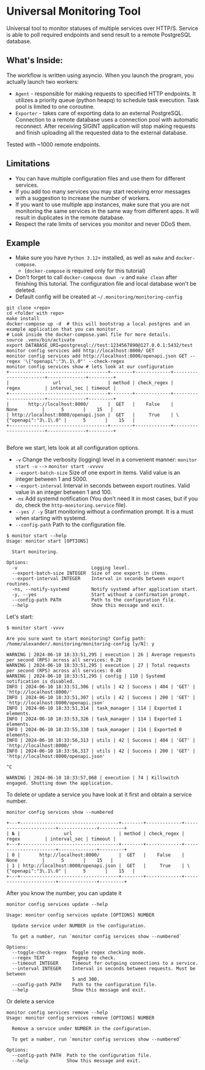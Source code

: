 # Universal Monitoring Tool

Universal tool to monitor statuses of multiple services over HTTP/S.
Service is able to poll required endpoints and send result to a remote PostgreSQL database.

## What's Inside:
The workflow is written using asyncio. When you launch the program, you actually launch two workers:
- `Agent` - responsible for making requests to specified HTTP endpoints. It utilizes a priority queue (python heapq) to schedule task execution. Task pool is limited to one coroutine.
- `Exporter` - takes care of exporting data to an external PostgreSQL. Connection to a remote database uses a connection pool with automatic reconnect. 
  After receiving SIGINT application will stop making requests and finish uploading all the requested data to the external database.

Tested with ~1000 remote endpoints.

## Limitations

- You can have multiple configuration files and use them for different services.
- If you add too many services you may start receiving error messages with a suggestion to increase the number of workers.
- If you want to use multiple app instances, make sure that you are not monitoring the same services in the same way from different apps.
  It will result in duplicates in the remote database.
- Respect the rate limits of services you monitor and never DDoS them.

## Example

- Make sure you have `Python 3.12+` installed, as well as `make` and `docker-compose`.
  - (`docker-compose` is required only for this tutorial)
- Don't forget to call `docker-compose down -v` and `make clean` after finishing this tutorial.
    The configuration file and local database won't be deleted. 
- Default config will be created at `~/.monitoring/monitoring-config`

```shell
git clone <repo>
cd <folder with repo>
make install
docker-compose up -d  # this will bootstrap a local postgres and an example application that you can monitor. 
# Look inside the docker-compose.yaml file for more details.
source .venv/bin/activate
export DATABASE_URI=postgresql://test:1234567890@127.0.0.1:5432/test
monitor config services add http://localhost:8000/ GET
monitor config services add http://localhost:8000/openapi.json GET --regex '\{"openapi":"3\.1\.0"' --check-regex
monitor config services show # lets look at our configuration
+------------------------------------+--------+-------------+-----------------------+--------------+---------+
|                url                 | method | check_regex |         regex         | interval_sec | timeout |
+------------------------------------+--------+-------------+-----------------------+--------------+---------+
|       http://localhost:8000/       |  GET   |    False    |          None         |      5       |    15   |
| http://localhost:8000/openapi.json |  GET   |     True    | \{"openapi":"3\.1\.0" |      5       |    15   |
+------------------------------------+--------+-------------+-----------------------+--------------+---------+


```
Before we start, lets look at all configuration options.
- `-v` Change the verbosity (logging) level in a convenient manner: `monitor start -v` `-->` `monitor start -vvvvv`
- `--export-batch-size` Size of one export in items. Valid value is an integer between 1 and 5000.
- `--export-interval` Interval in seconds between export routines. Valid value in an integer between 1 and 100.
- `-ns` Add systemd notification (You don't need it in most cases, but if you do, check the `http-monitoring.service` file).
- `--yes / -y` Start monitoring without a confirmation prompt. It is a must when starting with systemd.
- `--config-path` Path to the configuration file.


```shell
$ monitor start --help
Usage: monitor start [OPTIONS]

  Start monitoring.

Options:
  -v                           Logging level.
  --export-batch-size INTEGER  Size of one export in items.
  --export-interval INTEGER    Interval in seconds between export routines.
  -ns, --notify-systemd        Notify systemd after application start.
  -y, --yes                    Start without a confirmation prompt.
  --config-path PATH           Path to the configuration file.
  --help                       Show this message and exit.
```

Let's start:
```shell
$ monitor start -vvvv                                   

Are you sure want to start monitoring? Config path: /home/alexander/.monitoring/monitoring-config [y/N]: y

WARNING | 2024-06-10 18:33:51,295 | execution | 26 | Average requests per second (RPS) across all services: 0.20
WARNING | 2024-06-10 18:33:51,295 | execution | 27 | Total requests per second (RPS) across all services: 0.40
WARNING | 2024-06-10 18:33:51,295 | config | 110 | Systemd notification is disabled.
INFO | 2024-06-10 18:33:51,306 | utils | 42 | Success | 404 | 'GET' | 'http://localhost:8000/'
INFO | 2024-06-10 18:33:51,307 | utils | 42 | Success | 200 | 'GET' | 'http://localhost:8000/openapi.json'
INFO | 2024-06-10 18:33:51,314 | task_manager | 114 | Exported 1 elements.
INFO | 2024-06-10 18:33:53,326 | task_manager | 114 | Exported 1 elements.
INFO | 2024-06-10 18:33:55,330 | task_manager | 114 | Exported 0 elements.
INFO | 2024-06-10 18:33:56,313 | utils | 42 | Success | 404 | 'GET' | 'http://localhost:8000/'
INFO | 2024-06-10 18:33:56,317 | utils | 42 | Success | 200 | 'GET' | 'http://localhost:8000/openapi.json'

^C

WARNING | 2024-06-10 18:33:57,068 | execution | 74 | Killswitch engaged. Shutting down the application.
```

To delete or update a service you have look at it first and obtain a service number.
```shell
monitor config services show --numbered

+---+------------------------------------+--------+-------------+-----------------------+--------------+---------+
| № |                url                 | method | check_regex |         regex         | interval_sec | timeout |
+---+------------------------------------+--------+-------------+-----------------------+--------------+---------+
| 0 |       http://localhost:8000/       |  GET   |    False    |          None         |      5       |    15   |
| 1 | http://localhost:8000/openapi.json |  GET   |     True    | \{"openapi":"3\.1\.0" |      5       |    15   |
+---+------------------------------------+--------+-------------+-----------------------+--------------+---------+
```
After you know the number, you can update it
```shell
monitor config services update --help

Usage: monitor config services update [OPTIONS] NUMBER

  Update service under NUMBER in the configuration.

  To get a number, run `monitor config services show --numbered`

Options:
  --toggle-check-regex  Toggle regex checking mode.
  --regex TEXT          Regexp to check.
  --timeout INTEGER     Timeout for outgoing connections to a service.
  --interval INTEGER    Interval in seconds between requests. Must be between
                        5 and 300.
  --config-path PATH    Path to the configuration file.
  --help                Show this message and exit.
````
Or delete a service
```shell
monitor config services remove --help
Usage: monitor config services remove [OPTIONS] NUMBER

  Remove a service under NUMBER in the configuration.

  To get a number, run `monitor config services show --numbered`

Options:
  --config-path PATH  Path to the configuration file.
  --help              Show this message and exit.
```
